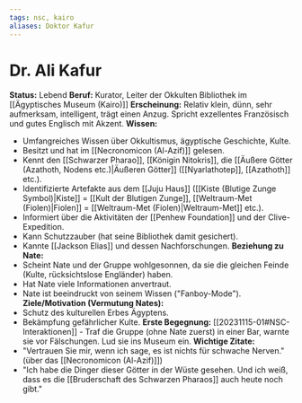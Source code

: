 ```yaml
---
tags: nsc, kairo
aliases: Doktor Kafur
---
```

# Dr. Ali Kafur

**Status:** Lebend
**Beruf:** Kurator, Leiter der Okkulten Bibliothek im [[Ägyptisches Museum (Kairo)]]
**Erscheinung:** Relativ klein, dünn, sehr aufmerksam, intelligent, trägt einen Anzug. Spricht exzellentes Französisch und gutes Englisch mit Akzent.
**Wissen:**
*   Umfangreiches Wissen über Okkultismus, ägyptische Geschichte, Kulte.
*   Besitzt und hat im [[Necronomicon (Al-Azif)]] gelesen.
*   Kennt den [[Schwarzer Pharao]], [[Königin Nitokris]], die [[Äußere Götter (Azathoth, Nodens etc.)|Äußeren Götter]] ([[Nyarlathotep]], [[Azathoth]] etc.).
*   Identifizierte Artefakte aus dem [[Juju Haus]] ([[Kiste (Blutige Zunge Symbol)|Kiste]] = [[Kult der Blutigen Zunge]], [[Weltraum-Met (Fiolen)|Fiolen]] = [[Weltraum-Met (Fiolen)|Weltraum-Met]] etc.).
*   Informiert über die Aktivitäten der [[Penhew Foundation]] und der Clive-Expedition.
*   Kann Schutzzauber (hat seine Bibliothek damit gesichert).
*   Kannte [[Jackson Elias]] und dessen Nachforschungen.
**Beziehung zu Nate:**
*   Scheint Nate und der Gruppe wohlgesonnen, da sie die gleichen Feinde (Kulte, rücksichtslose Engländer) haben.
*   Hat Nate viele Informationen anvertraut.
*   Nate ist beeindruckt von seinem Wissen ("Fanboy-Mode").
**Ziele/Motivation (Vermutung Nates):**
*   Schutz des kulturellen Erbes Ägyptens.
*   Bekämpfung gefährlicher Kulte.
**Erste Begegnung:** [[20231115-01#NSC-Interaktionen]] - Traf die Gruppe (ohne Nate zuerst) in einer Bar, warnte sie vor Fälschungen. Lud sie ins Museum ein.
**Wichtige Zitate:**
*   "Vertrauen Sie mir, wenn ich sage, es ist nichts für schwache Nerven." (über das [[Necronomicon (Al-Azif)]])
*   "Ich habe die Dinger dieser Götter in der Wüste gesehen. Und ich weiß, dass es die [[Bruderschaft des Schwarzen Pharaos]] auch heute noch gibt."